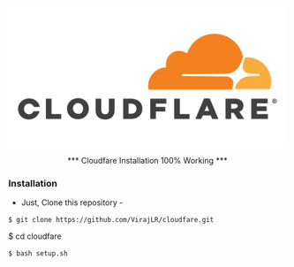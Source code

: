 <p align="center">
  <img src=".imgs/logo.png">
</p>

<p align="center">*** Cloudfare Installation 100% Working ***</p>


### Installation

- Just, Clone this repository -
```
$ git clone https://github.com/VirajLR/cloudfare.git 
```
$ cd cloudfare 
```
$ bash setup.sh
```
